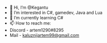 - 👋 Hi, I’m @Kegantu
- 👀 I’m interested in C#, gamedev, Java and Lua
- 🌱 I’m currently learning C#
- 📫 How to reach me:
- Discord - artem1290#8295 
- Mail - kaluznijartem99@gmail.com


<!---
Kegantu/Kegantu is a ✨ special ✨ repository because its `README.md` (this file) appears on your GitHub profile.
You can click the Preview link to take a look at your changes.
--->
